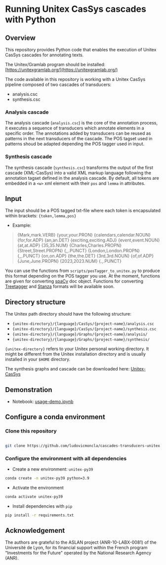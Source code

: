 # Running Unitex CasSys cascades with Python

## Overview

This repository provides Python code that enables the execution of Unitex CasSys cascades for annotating texts.

The Unitex/Gramlab program should be installed: [https://unitexgramlab.org/](https://unitexgramlab.org/)



The code available in this repository is working with a Unitex CasSys pipeline composed of two cascades of transducers:
* analysis.csc
* synthesis.csc


### Analysis cascade

The analysis cascade (`analysis.csc`) is the core of the annotation process, it executes a sequence of transducers which annotate elements in a specific order. The annotations added by transducers can be reused as patterns in the next transducers of the cascade.
The POS tagset used in patterns shoud be adapted depending the POS tagger used in input. 


### Synthesis cascade

The synthesis cascade (`synthesis.csc`) transforms the output of the first cascade (XML-CasSys) into a valid XML markup language following the annotation tagset defined in the analysis cascade. By default, all tokens are embedded in a `<w>` xml element with their `pos` and `lemma` in attributes. 


## Input

The input should be a POS tagged txt-file where each token is encapsulated within brackets: `{token,lemma,pos}`

* Example:
> {Mark,mark.VERB} {your,your.PRON} {calendars,calendar.NOUN} {for,for.ADP} {an,an.DET} {exciting,exciting.ADJ} {event,event.NOUN} {at,at.ADP} {35,35.NUM} {Charles,Charles.PROPN} {Street,Street.PROPN} {\,,.PUNCT} {London,London.PROPN} {\,,.PUNCT} {on,on.ADP} {the,the.DET} {3rd,3rd.NOUN} {of,of.ADP} {June,June.PROPN} {2023,2023.NUM} {.,.PUNCT} 


You can use the functions from `scripts/posTagger_to_unitex.py` to produce this format depending on the POS tagger you use. At the moment, functions are given for converting [spaCy](https://spacy.io) doc object. 
Functions for converting [Treetagger](https://www.cis.uni-muenchen.de/~schmid/tools/TreeTagger/) and [Stanza](https://stanfordnlp.github.io/stanza/) formats will be available soon.


## Directory structure

The Unitex path directory should have the following structure:

* `{unitex-directory}/{language}/CasSys/{project-name}/analysis.csc`
* `{unitex-directory}/{language}/CasSys/{project-name}/synthesis.csc`
* `{unitex-directory}/{language}/Graphs/{project-name}/analysis/`
* `{unitex-directory}/{language}/Graphs/{project-name}/synthesis/`

`{unitex-directory}` refers to your Unitex personal working directory. It might be different from the Unitex installation directory and is usually installed in your `$HOME` directory.

The synthesis graphs and cascade can be downloaded here: [Unitex-CasSys](./Unitex-CasSys)


## Demonstration

* Notebook: [usage-demo.ipynb](usage-demo.ipynb) 



## Configure a conda environment

### Clone this repository

```bash

git clone https://github.com/ludovicmoncla/cascades-transducers-unitex.git
```

### Configure the environment with all dependencies

* Create a new environment: `unitex-py39`

```bash
conda create -n unitex-py39 python=3.9
```

* Activate the environment

```bash
conda activate unitex-py39
```

* Install dependencies with `pip`

```bash
pip install -r requirements.txt
```


## Acknowledgement

The authors are grateful to the ASLAN project (ANR-10-LABX-0081) of the Université de Lyon, for its financial support within the French program "Investments for the Future" operated by the National Research Agency (ANR).